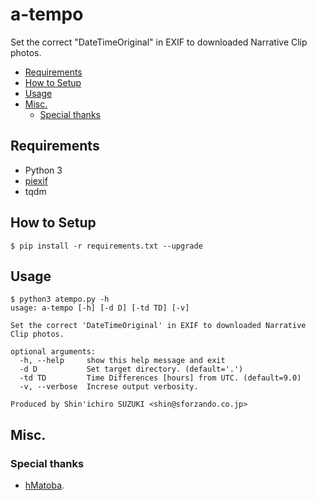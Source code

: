 # a-tempo

Set the correct "DateTimeOriginal" in EXIF ​​to downloaded Narrative Clip photos.

- [Requirements](#requirements)
- [How to Setup](#how-to-setup)
- [Usage](#usage)
- [Misc.](#misc)
    - [Special thanks](#special-thanks)

## Requirements

* Python 3
* [piexif](https://github.com/hMatoba/Piexif)
* tqdm

## How to Setup

```
$ pip install -r requirements.txt --upgrade
```

## Usage

```
$ python3 atempo.py -h
usage: a-tempo [-h] [-d D] [-td TD] [-v]

Set the correct 'DateTimeOriginal' in EXIF ​​to downloaded Narrative Clip photos.

optional arguments:
  -h, --help     show this help message and exit
  -d D           Set target directory. (default='.')
  -td TD         Time Differences [hours] from UTC. (default=9.0)
  -v, --verbose  Increse output verbosity.

Produced by Shin'ichiro SUZUKI <shin@sforzando.co.jp>
```

## Misc.

### Special thanks

* [hMatoba](https://github.com/hMatoba/Piexif).
